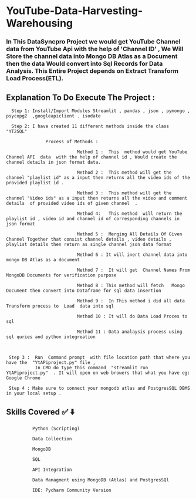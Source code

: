 # YouTube-Data-Harvesting-Warehousing



### In This DataSyncpro Project we would get YouTube Channel data from YouTube Api with the help of 'Channel ID' , We Will Store the channel data into Mongo DB Atlas as a Document then the data Would convert into Sql Records for Data Analysis. This Entire Project depends on Extract Transform Load Process(ETL).

## Explanation To Do Execute The  Project : 

      Step 1: Install/Import Modules Streamlit , pandas , json , pymongo ,  psycopg2  ,googleapiclient . isodate

      Step 2: I have created 11 different methods inside the class "YT2SQL" 
                  
                   Process of Methods :

                               Method 1 :  This  method would get YouTube Channel API  data  with the help of channel id , Would create the channel details in json format data.

                               Method 2 :  This method will get the channel "playlist id" as a input then returns all the video ids of the provided playlist id .

                               Method 3 :  This method will get the channel "Video ids" as a input then returns all the video and comment details  of provided video ids of given channel  .

                               Method 4:   This method  will return the playlist id , video id and channel id of corresponding channels in json format
                               
                               Method 5 :  Merging All Details Of Given Channel Together that consist channel details , video details , playlist details then return as single channel json data format

                               Method 6 : It will inert channel data into mongo DB Atlas as a document
 
                               Method 7 :  It will get  Channel Names From MongoDB Documents for verification purpose

                               Method 8 : This method will fetch   Mongo Document then convert into Dataframe for sql data insertion
                               
                               Method 9 :  In This method i did all data Transform process to  Load  data into sql

                               Method 10 : It will do Data Load Proces to sql 
                               
                               Method 11 : Data analaysis process using sql quries and python integreation

                             
                               
     Step 3 :  Run  Command prompt  with file location path that where you have the  "YtAPiproject.py" file ,
               In CMD do type this command  "streamlit run YtAPiproject.py"  . It will open on web browers that what you have eg: Google Chrome

     Step 4 : Make sure to connect your mongodb atlas and PostgresSQL DBMS  in your local setup .



## Skills Covered ✅ ⬇️

              Python (Scripting)
              
              Data Collection
              
              MongoDB
              
              SQL
              
              API Integration
              
              Data Managment using MongoDB (Atlas) and PostgresSQl
              
              IDE: Pycharm Community Version

           

                               

                                

                                

       







